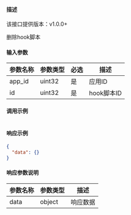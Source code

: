 #### 描述

该接口提供版本：v1.0.0+

删除hook脚本

#### 输入参数

| 参数名称     | 参数类型     | 必选   | 描述             |
| ------------ | ------------ | ------ | ---------------- |
| app_id    | uint32       | 是     | 应用ID |
| id | uint32 | 是 | hook脚本ID |

#### 调用示例

```json

```

#### 响应示例

```json
{
  "data": {}
}
```

#### 响应参数说明

| 参数名称     | 参数类型   | 描述                           |
| ------------ | ---------- | ------------------------------ |
|       data       |      object      |            响应数据                  |

